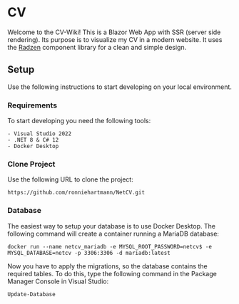 # CV
Welcome to the CV-Wiki! This is a Blazor Web App with SSR (server side rendering). Its purpose is to visualize my CV in a modern website. It uses the [Radzen](https://blazor.radzen.com/) component library for a clean and simple design.

## Setup
Use the following instructions to start developing on your local environment. 

### Requirements
To start developing you need the following tools:

```
- Visual Studio 2022
- .NET 8 & C# 12
- Docker Desktop
```

### Clone Project
Use the following URL to clone the project:

```
https://github.com/ronniehartmann/NetCV.git
```

### Database
The easiest way to setup your database is to use Docker Desktop. The following command will create a container running a MariaDB database:

```
docker run --name netcv_mariadb -e MYSQL_ROOT_PASSWORD=netcv$ -e MYSQL_DATABASE=netcv -p 3306:3306 -d mariadb:latest
```

Now you have to apply the migrations, so the database contains the required tables. To do this, type the following command in the Package Manager Console in Visual Studio:

```
Update-Database
```